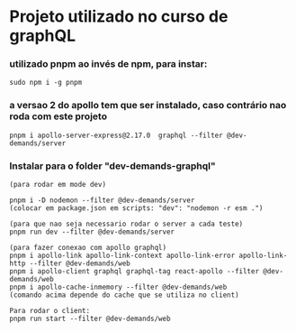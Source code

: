 # Projeto utilizado no curso de graphQL

### utilizado pnpm ao invés de npm, para instar:
```
sudo npm i -g pnpm
```

### a versao 2 do apollo tem que ser instalado, caso contrário nao roda com este projeto
```
pnpm i apollo-server-express@2.17.0  graphql --filter @dev-demands/server
```

### Instalar para o folder "dev-demands-graphql"

```
(para rodar em mode dev)

pnpm i -D nodemon --filter @dev-demands/server
(colocar em package.json em scripts: "dev": "nodemon -r esm .")

(para que nao seja necessario rodar o server a cada teste)
pnpm run dev --filter @dev-demands/server

(para fazer conexao com apollo graphql)
pnpm i apollo-link apollo-link-context apollo-link-error apollo-link-http --filter @dev-demands/web
pnpm i apollo-client graphql graphql-tag react-apollo --filter @dev-demands/web
pnpm i apollo-cache-inmemory --filter @dev-demands/web
(comando acima depende do cache que se utiliza no client)

Para rodar o client:
pnpm run start --filter @dev-demands/web

```
